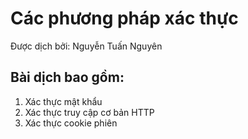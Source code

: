 # Các phương pháp xác thực 
Được dịch bởi: Nguyễn Tuấn Nguyên
## Bài dịch bao gồm: 
1. Xác thực mật khẩu
1. Xác thực truy cập cơ bản HTTP
1. Xác thực cookie phiên